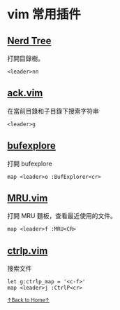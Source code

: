 # vim 常用插件

## [Nerd Tree](https://github.com/scrooloose/nerdtree)

打開目錄樹。

```
<leader>nn
```

## [ack.vim](https://github.com/mileszs/ack.vim)

在當前目錄和子目錄下搜索字符串

```
<leader>g
```

## [bufexplore](https://github.com/vim-scripts/bufexplorer.zip)

打開 bufexplore

```
map <leader>o :BufExplorer<cr>
```

## [MRU.vim](https://github.com/vim-scripts/mru.vim)

打開 MRU 麵板，查看最近使用的文件。

```
map <leader>f :MRU<CR>
```

## [ctrlp.vim](https://github.com/ctrlpvim/ctrlp.vim)

搜索文件

```
let g:ctrlp_map = '<c-f>'
map <leader>j :CtrlP<cr>
```

<a href='https://github.com/MDGSF/MyVim'><small>↑Back to Home↑</small></a>

